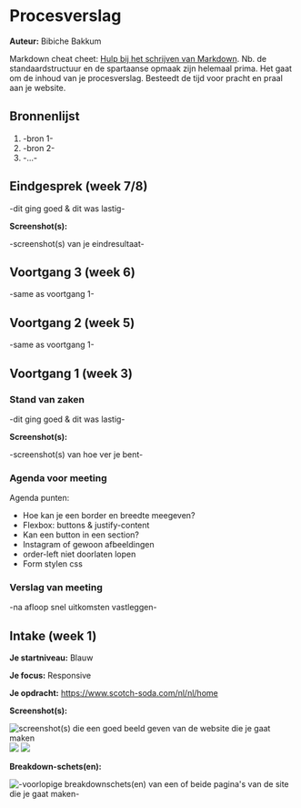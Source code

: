 # Procesverslag
**Auteur:** Bibiche Bakkum

Markdown cheat cheet: [Hulp bij het schrijven van Markdown](https://github.com/adam-p/markdown-here/wiki/Markdown-Cheatsheet). Nb. de standaardstructuur en de spartaanse opmaak zijn helemaal prima. Het gaat om de inhoud van je procesverslag. Besteedt de tijd voor pracht en praal aan je website.



## Bronnenlijst
1. -bron 1-
2. -bron 2-
3. -...-



## Eindgesprek (week 7/8)

-dit ging goed & dit was lastig-

**Screenshot(s):**

-screenshot(s) van je eindresultaat-



## Voortgang 3 (week 6)

-same as voortgang 1-



## Voortgang 2 (week 5)

-same as voortgang 1-



## Voortgang 1 (week 3)

### Stand van zaken

-dit ging goed & dit was lastig-

**Screenshot(s):**

-screenshot(s) van hoe ver je bent-

### Agenda voor meeting

Agenda punten:
- Hoe kan je een border en breedte meegeven?
- Flexbox: buttons & justify-content
- Kan een button in een section?
- Instagram of gewoon afbeeldingen
- order-left niet doorlaten lopen
- Form stylen css

### Verslag van meeting

-na afloop snel uitkomsten vastleggen-



## Intake (week 1)

**Je startniveau:** Blauw

**Je focus:** Responsive

**Je opdracht:** https://www.scotch-soda.com/nl/nl/home

**Screenshot(s):**

![screenshot(s) die een goed beeld geven van de website die je gaat maken](images/screenshot1.jpg)
![](images/screenshot2.jpg)
![](images/screenshot3.jpg)

**Breakdown-schets(en):**

![-voorlopige breakdownschets(en) van een of beide pagina's van de site die je gaat maken-](images/breakdownschets.jpg)
